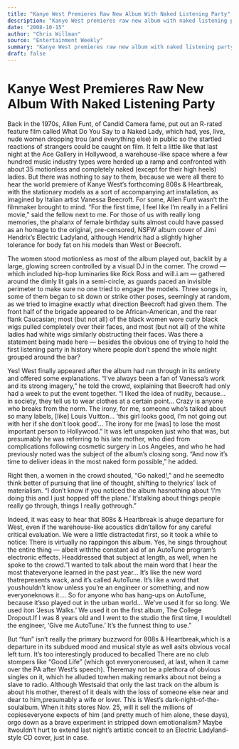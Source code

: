 ```yaml
---
title: "Kanye West Premieres Raw New Album With Naked Listening Party"
description: "Kanye West premieres raw new album with naked listening party Back in the 1970s, Allen Funt put out an R-rated feature film called What Do You Say to a Naked Lady. It felt a little like that last nigh..."
date: "2008-10-15"
author: "Chris Willman"
source: "Entertainment Weekly"
summary: "Kanye West premieres raw new album with naked listening party Back in the 1970s, Allen Funt put out an R-rated feature film called What Do You Say to a Naked Lady. It felt a little like that last night at the Ace Gallery in Hollywood, where a few hundred music industry types were herded up a ramp and confronted with about 35 motionless and completely naked (except for their high heels) ladies. For those of us with really long memories, the phalanx of female"
draft: false
---
```


# Kanye West Premieres Raw New Album With Naked Listening Party

Back in the 1970s, Allen Funt, of Candid Camera fame, put out an R-rated feature film called What Do You Say to a Naked Lady, which had, yes, live, nude women dropping trou (and everything else) in public so the startled reactions of strangers could be caught on film. It felt a little like that last night at the Ace Gallery in Hollywood, a warehouse-like space where a few hundred music industry types were herded up a ramp and confronted with about 35 motionless and completely naked (except for their high heels) ladies. But there was nothing to say to them, because we were all there to hear the world premiere of Kanye West’s forthcoming 808s & Heartbreak, with the stationary models as a sort of accompanying art installation, as imagined by Italian artist Vanessa Beecroft. For some, Allen Funt wasn’t the filmmaker brought to mind. “For the first time, I feel like I’m really in a Fellini movie,” said the fellow next to me. For those of us with really long memories, the phalanx of female birthday suits almost could have passed as an homage to the original, pre-censored, NSFW album cover of Jimi Hendrix’s Electric Ladyland, although Hendrix had a slightly higher tolerance for body fat on his models than West or Beecroft.

The women stood motionless as most of the album played out, backlit by a large, glowing screen controlled by a visual DJ in the corner. The crowd — which included hip-hop luminaries like Rick Ross and will.i.am — gathered around the dimly lit gals in a semi-circle, as guards paced an invisible perimeter to make sure no one tried to engage the models. Three songs in, some of them began to sit down or strike other poses, seemingly at random, as we tried to imagine exactly what direction Beecroft had given them. The front half of the brigade appeared to be African-American, and the rear flank Caucasian; most (but not all) of the black women wore curly black wigs pulled completely over their faces, and most (but not all) of the white ladies had white wigs similarly obstructing their faces. Was there a statement being made here — besides the obvious one of trying to hold the first listening party in history where people don’t spend the whole night grouped around the bar?

Yes! West finally appeared after the album had run through in its entirety and offered some explanations. “I’ve always been a fan of Vanessa’s work and its strong imagery,” he told the crowd, explaining that Beecroft had only had a week to put the event together. “I liked the idea of nudity, because… in society, they tell us to wear clothes at a certain point… Crazy is anyone who breaks from the norm. The irony, for me, someone who’s talked about so many labels, [like] Louis Vuitton… ‘this girl looks good, I’m not going out with her if she don’t look good’… The irony for me [was] to lose the most important person to Hollywood.” It was left unspoken just who that was, but presumably he was referring to his late mother, who died from complications following cosmetic surgery in Los Angeles, and who he had previously noted was the subject of the album’s closing song. “And now it’s time to deliver ideas in the most naked form possible,” he added.

Right then, a women in the crowd shouted, “Go naked!,” and he seemedto think better of pursuing that line of thought, shifting to thelyrics’ lack of materialism. “I don’t know if you noticed the album hasnothing about ‘I’m doing this and I just hopped off the plane.’ It’stalking about things people really go through, things I really gothrough.”

Indeed, it was easy to hear that 808s & Heartbreak is ahuge departure for West, even if the warehouse-like acoustics didn’tallow for any careful critical evaluation. We were a little distractedat first, so it took a while to notice: There is virtually no rappingon this album. Yes, he sings throughout the entire thing — albeit withthe constant aid of an AutoTune program’s electronic effects. Headdressed that subject at length, as well, when he spoke to the crowd.”I wanted to talk about the main word that I hear the most thateveryone learned in the past year… It’s like the new word thatrepresents wack, and it’s called AutoTune. It’s like a word that youshouldn’t know unless you’re an engineer or something, and now everyoneknows it…. So for anyone who has hang-ups on AutoTune, because it’sso played out in the urban world… We’ve used it for so long. We used iton ‘Jesus Walks.’ We used it on the first album, The College Dropout.If I was 8 years old and I went to the studio the first time, I wouldtell the engineer, ‘Give me AutoTune.’ It’s the funnest thing to use.”

But “fun” isn’t really the primary buzzword for 808s & Heartbreak,which is a departure in its subdued mood and musical style as well asits obvious vocal left turn. It’s too interestingly produced to becalled There are no club stompers like “Good Life” (which got everyoneroused, at last, when it came over the PA after West’s speech). Theremay not be a plethora of obvious singles on it, which he alluded towhen making remarks about not being a slave to radio. Although Westsaid that only the last track on the album is about his mother, therest of it deals with the loss of someone else near and dear to him,presumably a wife or lover. This is West’s dark-night-of-the-soulalbum. When it hits stores Nov. 25, will it sell the millions of copieseveryone expects of him (and pretty much of him alone, these days), orgo down as a brave experiment in stripped down emotionalism? Maybe itwouldn’t hurt to extend last night’s artistic conceit to an Electric Ladyland-style CD cover, just in case.
